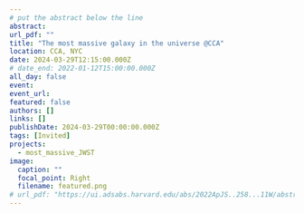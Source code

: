 ```yaml
---
# put the abstract below the line
abstract: 
url_pdf: ""
title: "The most massive galaxy in the universe @CCA"
location: CCA, NYC
date: 2024-03-29T12:15:00.000Z
# date_end: 2022-01-12T15:00:00.000Z
all_day: false
event: 
event_url:
featured: false
authors: []
links: []
publishDate: 2024-03-29T00:00:00.000Z
tags: [Invited]
projects:
  - most_massive_JWST
image:
  caption: ""
  focal_point: Right
  filename: featured.png
# url_pdf: "https://ui.adsabs.harvard.edu/abs/2022ApJS..258...11W/abstract"
---
```

